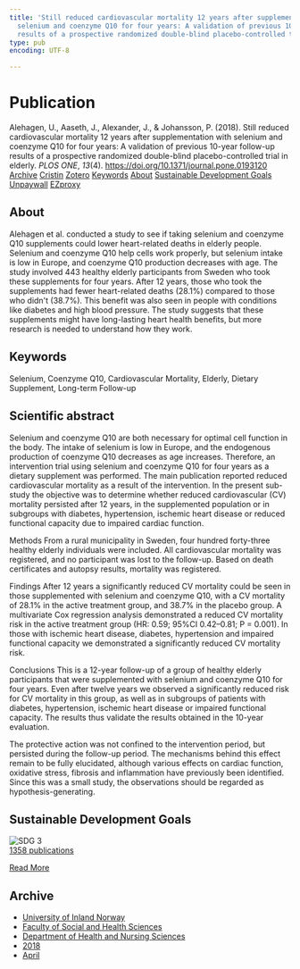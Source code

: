 ```yaml
---
title: 'Still reduced cardiovascular mortality 12 years after supplementation with
  selenium and coenzyme Q10 for four years: A validation of previous 10-year follow-up
  results of a prospective randomized double-blind placebo-controlled trial in elderly'
type: pub
encoding: UTF-8

---
```

<h1>Publication</h1>
<article id="csl-bib-container-8ZPN9EBP" class="csl-bib-container">
  <div class="csl-bib-body"> <div class="csl-entry">Alehagen, U., Aaseth, J., Alexander, J., &#38; Johansson, P. (2018). Still reduced cardiovascular mortality 12 years after supplementation with selenium and coenzyme Q10 for four years: A validation of previous 10-year follow-up results of a prospective randomized double-blind placebo-controlled trial in elderly. <i>PLOS ONE</i>, <i>13</i>(4). <a href="https://doi.org/10.1371/journal.pone.0193120">https://doi.org/10.1371/journal.pone.0193120</a></div> </div>
  <div class="csl-bib-buttons">
    <a href="#taxonomy-article-8ZPN9EBP" alt="archive" class="csl-bib-button">Archive</a>
    <a href="https://app.cristin.no/results/show.jsf?id=1581013" alt="Cristin" class="csl-bib-button">Cristin</a>
    <a href="http://zotero.org/groups/5881554/items/8ZPN9EBP" alt="Zotero" class="csl-bib-button">Zotero</a>
    <a href="#keywords-article-8ZPN9EBP" alt="keywords" class="csl-bib-button">Keywords</a>
    <a href="#about-article-8ZPN9EBP" alt="about_pub" class="csl-bib-button">About</a>
    <a href="#sdg-article-8ZPN9EBP" alt="sdg" class="csl-bib-button">Sustainable Development Goals</a>
    <a href="https://journals.plos.org/plosone/article/file?id=10.1371/journal.pone.0193120&amp;type=printable" alt="Unpaywall" class="csl-bib-button">Unpaywall</a>
    <a href="https://journals.plos.org/plosone/article/file?id=10.1371/journal.pone.0193120&amp;type=printable" alt="EZproxy" class="csl-bib-button">EZproxy</a>
  </div>
  <div id="csl-bib-meta-container-8ZPN9EBP"></div>
</article>
<div id="csl-bib-meta-8ZPN9EBP" class="csl-bib-meta">
  <article id="about-article-8ZPN9EBP" class="about_pub-article">
    <h1>About</h1>
    Alehagen et al. conducted a study to see if taking selenium and coenzyme Q10 supplements could lower heart-related deaths in elderly people. Selenium and coenzyme Q10 help cells work properly, but selenium intake is low in Europe, and coenzyme Q10 production decreases with age. The study involved 443 healthy elderly participants from Sweden who took these supplements for four years. After 12 years, those who took the supplements had fewer heart-related deaths (28.1%) compared to those who didn't (38.7%). This benefit was also seen in people with conditions like diabetes and high blood pressure. The study suggests that these supplements might have long-lasting heart health benefits, but more research is needed to understand how they work.
  </article>
  <article id="keywords-article-8ZPN9EBP" class="keywords-article">
    <h1>Keywords</h1>
    Selenium, Coenzyme Q10, Cardiovascular Mortality, Elderly, Dietary Supplement, Long-term Follow-up
  </article>
  <article id="abstract-article-8ZPN9EBP" class="abstract-article">
    <h1>Scientific abstract</h1>
    Selenium and coenzyme Q10 are both necessary for optimal cell function in the body. The intake of selenium is low in Europe, and the endogenous production of coenzyme Q10 decreases as age increases. Therefore, an intervention trial using selenium and coenzyme Q10 for four years as a dietary supplement was performed. The main publication reported reduced cardiovascular mortality as a result of the intervention. In the present sub-study the objective was to determine whether reduced cardiovascular (CV) mortality persisted after 12 years, in the supplemented population or in subgroups with diabetes, hypertension, ischemic heart disease or reduced functional capacity due to impaired cardiac function. 
 
Methods 
From a rural municipality in Sweden, four hundred forty-three healthy elderly individuals were included. All cardiovascular mortality was registered, and no participant was lost to the follow-up. Based on death certificates and autopsy results, mortality was registered. 
 
Findings 
After 12 years a significantly reduced CV mortality could be seen in those supplemented with selenium and coenzyme Q10, with a CV mortality of 28.1% in the active treatment group, and 38.7% in the placebo group. A multivariate Cox regression analysis demonstrated a reduced CV mortality risk in the active treatment group (HR: 0.59; 95%CI 0.42–0.81; P = 0.001). In those with ischemic heart disease, diabetes, hypertension and impaired functional capacity we demonstrated a significantly reduced CV mortality risk. 
 
Conclusions 
This is a 12-year follow-up of a group of healthy elderly participants that were supplemented with selenium and coenzyme Q10 for four years. Even after twelve years we observed a significantly reduced risk for CV mortality in this group, as well as in subgroups of patients with diabetes, hypertension, ischemic heart disease or impaired functional capacity. The results thus validate the results obtained in the 10-year evaluation. 
 
The protective action was not confined to the intervention period, but persisted during the follow-up period. The mechanisms behind this effect remain to be fully elucidated, although various effects on cardiac function, oxidative stress, fibrosis and inflammation have previously been identified. Since this was a small study, the observations should be regarded as hypothesis-generating.
  </article>
  <article id="sdg-article-8ZPN9EBP" class="sdg-article">
    <h1>Sustainable Development Goals</h1>
    <div class="sdg-container"><div id="sdg3" class="sdg">
        <img src="{{< params subfolder >}}images/sdg/sdg03_en.png" class="image" alt="SDG 3">
        <div class="sdg-overlay">
          <a href="/en/archive/?key=?sdg=3#archive" class="sdg-publication-count"><span>1358</span> publications</a>
          <p><a href="https://sdgs.un.org/goals/goal3" class="sdg-read-more">Read More</a></p>
        </div>
      </div></div>
  </article>
  <article id="taxonomy-article-8ZPN9EBP" class="taxonomy-article">
    <h1>Archive</h1>
    <ul>
      <li>
        <a href="/en/archive/?key=3DCRN523">University of Inland Norway</a>
      </li>
      <li>
        <a href="/en/archive/?key=IDKFS3MX">Faculty of Social and Health Sciences</a>
      </li>
      <li>
        <a href="/en/archive/?key=GTV4ECMZ">Department of Health and Nursing Sciences</a>
      </li>
      <li>
        <a href="/en/archive/?key=676HMQBA">2018</a>
      </li>
      <li>
        <a href="/en/archive/?key=JSBENWRD">April</a>
      </li>
    </ul>
  </article>
</div>
